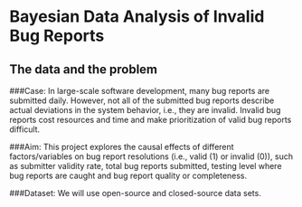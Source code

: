 # Bayesian Data Analysis of Invalid Bug Reports
## The data and the problem
###Case: 
In large-scale software development, many bug reports are submitted daily. However, not all of the submitted bug reports describe actual deviations in the system behavior, i.e., they are invalid. Invalid bug reports cost resources and time and make prioritization of valid bug reports difficult.

###Aim: 
This project explores the causal effects of different factors/variables on bug report resolutions (i.e., valid (1) or invalid (0)), such as submitter validity rate, total bug reports submitted, testing level where bug reports are caught and bug report quality or completeness.
 
###Dataset: We will use open-source and closed-source data sets.
